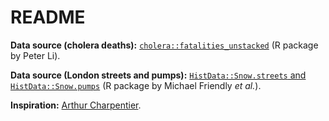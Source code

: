 # README

__Data source (cholera deaths):__ [`cholera::fatalities_unstacked`](https://cran.r-project.org/package=cholera) (R package by Peter Li).

__Data source (London streets and pumps):__ [`HistData::Snow.streets` and `HistData::Snow.pumps`](https://cran.r-project.org/package=HistData) (R package by Michael Friendly _et al._).

__Inspiration:__ [Arthur Charpentier](https://freakonometrics.hypotheses.org/tag/cholera).
